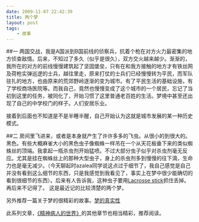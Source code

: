 ```yaml
---
date: 2009-11-07 22:42:39
title: 两个梦
layout: post
tags:
    - 故事
---
```

##一
两国交战，我是A国派到B国前线的侦察兵，抗着个枪在对方火力最密集的地方侦查敌情。后来，不知过了多久（似乎是很久），双方交火越来越少。渐渐的，我所在的对方的前线慢慢建筑起了坚固堡垒，只有在和我方接触的地方才有铁丝网及荷枪实弹巡逻的士兵，越往里走，原来打仗的士兵们已经慢慢转为平民，而军队驻扎的地方，也由原来的荒郊野岭逐渐的变为城市。有了平民生活的基础设施，有了学校商场医院等。而我自己，竟然也慢慢变成了这个城市的一个居民，忘记了当初到这里的任务，被同化了，开始习惯了这里普通老百姓的生活。梦境中甚至还出现了自己的中学校门的样子。人们安居乐业。

接着到后面也不知道是不是半睡半醒，自己开始认为这就是城市发展的某一种历史模式。

##二
房间里飞进来，或者是本身就产生了许许多多的飞虫。从很小的到很大的。黑色。有些大概麻雀大小的黑色虫子像蜘蛛一样吊在一个从天花板垂下来的类似蜘蛛丝的顶端。我拿起一瓶杀虫剂开始猛喷。不过大部分虫子似乎对杀虫剂毫无反应。尤其是挂在蜘蛛丝上的那种大型虫子，身上的杀虫剂多到慢慢的往下滴，生命力也是毫无减少。（今天聊起时azalea同学说这点过于细节了，我自己感觉是自己并没有看到这么细节的东西，只是我感觉到我看见了，事实上在梦中很少能确切的看到很细节的东西）。后来有人告诉我，这种虫子要用<a title="Lacrosse stick" href="http://en.wikipedia.org/wiki/Lacrosse_stick" target="_blank">Lacrosse stick</a>抓住丢掉。再后来不记得了。
这是最近记的比较清楚的两个梦。

另外推荐一篇关于梦的很精彩的故事。<a href="http://zhao.jinhai.de/psychotic-world/psychotics-02" target="_blank">梦的真实性</a>

<a href="http://zhao.jinhai.de/psychotic-world/psychotics-02" target="_blank"></a>此系列文章，<a href="http://zhao.jinhai.de/post/455.html" target="_blank">《精神病人的世界》</a>的其他章节也相当精彩，推荐阅读。

